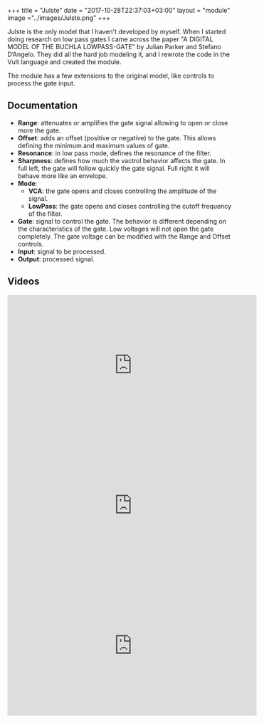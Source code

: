 +++
title = "Julste"
date = "2017-10-28T22:37:03+03:00"
layout = "module"
image ="../images/Julste.png"
+++

Julste is the only model that I haven't developed by myself. When I started doing research on low pass gates I came across the paper "A DIGITAL MODEL OF THE BUCHLA LOWPASS-GATE" by Julian Parker and Stefano D’Angelo. They did all the hard job modeling it, and I rewrote the code in the Vult language and created the module.

The module has a few extensions to the original model, like controls to process the gate input.

## Documentation

- **Range**: attenuates or amplifies the gate signal allowing to open or close more the gate.
- **Offset**: adds an offset (positive or negative) to the gate. This allows defining the minimum and maximum values of gate.
- **Resonance**: in low pass mode, defines the resonance of the filter.
- **Sharpness**: defines how much the vactrol behavior affects the gate. In full left, the gate will follow quickly the gate signal. Full right it will behave more like an envelope.
- **Mode**:
   - **VCA**: the gate opens and closes controlling the amplitude of the signal.
   - **LowPass**: the gate opens and closes controlling the cutoff frequency of the filter.
- **Gate**: signal to control the gate. The behavior is different depending on the characteristics of the gate. Low voltages will not open the gate completely. The gate voltage can be modified with the Range and Offset controls.
- **Input**: signal to be processed.
- **Output**: processed signal.


## Videos

<iframe width="560" height="315" src="https://www.youtube.com/embed/tpdsrrSGmGM" frameborder="0" allow="autoplay; encrypted-media" allowfullscreen></iframe>

<iframe width="560" height="315" src="https://www.youtube.com/embed/LBweginmvDQ" frameborder="0" allow="autoplay; encrypted-media" allowfullscreen></iframe>

<iframe width="560" height="315" src="https://www.youtube.com/embed/QLRYX9xlE7U" frameborder="0" allowfullscreen></iframe>
